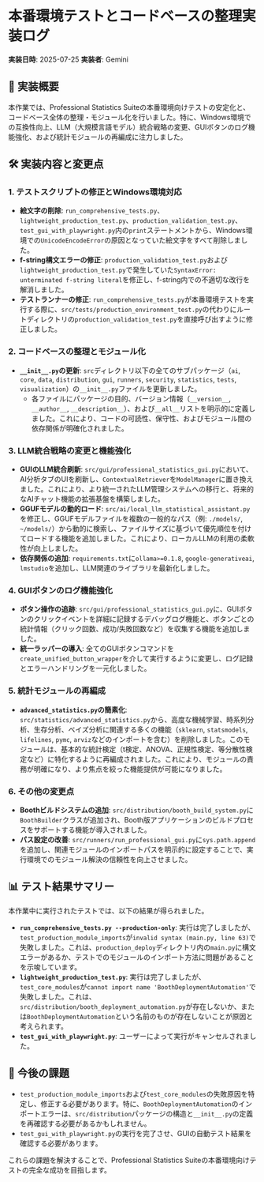 # 本番環境テストとコードベースの整理実装ログ

**実装日時**: 2025-07-25
**実装者**: Gemini

## 🎯 実装概要

本作業では、Professional Statistics Suiteの本番環境向けテストの安定化と、コードベース全体の整理・モジュール化を行いました。特に、Windows環境での互換性向上、LLM（大規模言語モデル）統合戦略の変更、GUIボタンのログ機能強化、および統計モジュールの再編成に注力しました。

## 🛠️ 実装内容と変更点

### 1. テストスクリプトの修正とWindows環境対応

*   **絵文字の削除**: `run_comprehensive_tests.py`、`lightweight_production_test.py`、`production_validation_test.py`、`test_gui_with_playwright.py`内の`print`ステートメントから、Windows環境での`UnicodeEncodeError`の原因となっていた絵文字をすべて削除しました。
*   **f-string構文エラーの修正**: `production_validation_test.py`および`lightweight_production_test.py`で発生していた`SyntaxError: unterminated f-string literal`を修正し、f-string内での不適切な改行を解消しました。
*   **テストランナーの修正**: `run_comprehensive_tests.py`が本番環境テストを実行する際に、`src/tests/production_environment_test.py`の代わりにルートディレクトリの`production_validation_test.py`を直接呼び出すように修正しました。

### 2. コードベースの整理とモジュール化

*   **`__init__.py`の更新**: `src`ディレクトリ以下の全てのサブパッケージ（`ai`, `core`, `data`, `distribution`, `gui`, `runners`, `security`, `statistics`, `tests`, `visualization`）の`__init__.py`ファイルを更新しました。
    *   各ファイルにパッケージの目的、バージョン情報（`__version__`, `__author__`, `__description__`）、および`__all__`リストを明示的に定義しました。これにより、コードの可読性、保守性、およびモジュール間の依存関係が明確化されました。

### 3. LLM統合戦略の変更と機能強化

*   **GUIのLLM統合刷新**: `src/gui/professional_statistics_gui.py`において、AI分析タブのUIを刷新し、`ContextualRetriever`を`ModelManager`に置き換えました。これにより、より統一されたLLM管理システムへの移行と、将来的なAIチャット機能の拡張基盤を構築しました。
*   **GGUFモデルの動的ロード**: `src/ai/local_llm_statistical_assistant.py`を修正し、GGUFモデルファイルを複数の一般的なパス（例: `./models/`, `~/models/`）から動的に検索し、ファイルサイズに基づいて優先順位を付けてロードする機能を追加しました。これにより、ローカルLLMの利用の柔軟性が向上しました。
*   **依存関係の追加**: `requirements.txt`に`ollama>=0.1.8`, `google-generativeai`, `lmstudio`を追加し、LLM関連のライブラリを最新化しました。

### 4. GUIボタンのログ機能強化

*   **ボタン操作の追跡**: `src/gui/professional_statistics_gui.py`に、GUIボタンのクリックイベントを詳細に記録するデバッグログ機能と、ボタンごとの統計情報（クリック回数、成功/失敗回数など）を収集する機能を追加しました。
*   **統一ラッパーの導入**: 全てのGUIボタンコマンドを`create_unified_button_wrapper`を介して実行するように変更し、ログ記録とエラーハンドリングを一元化しました。

### 5. 統計モジュールの再編成

*   **`advanced_statistics.py`の簡素化**: `src/statistics/advanced_statistics.py`から、高度な機械学習、時系列分析、生存分析、ベイズ分析に関連する多くの機能（`sklearn`, `statsmodels`, `lifelines`, `pymc`, `arviz`などのインポートを含む）を削除しました。このモジュールは、基本的な統計検定（t検定、ANOVA、正規性検定、等分散性検定など）に特化するように再編成されました。これにより、モジュールの責務が明確になり、より焦点を絞った機能提供が可能になりました。

### 6. その他の変更点

*   **Boothビルドシステムの追加**: `src/distribution/booth_build_system.py`に`BoothBuilder`クラスが追加され、Booth版アプリケーションのビルドプロセスをサポートする機能が導入されました。
*   **パス設定の改善**: `src/runners/run_professional_gui.py`に`sys.path.append`を追加し、関連モジュールのインポートパスを明示的に設定することで、実行環境でのモジュール解決の信頼性を向上させました。

## 📊 テスト結果サマリー

本作業中に実行されたテストでは、以下の結果が得られました。

*   **`run_comprehensive_tests.py --production-only`**: 実行は完了しましたが、`test_production_module_imports`が`invalid syntax (main.py, line 63)`で失敗しました。これは、`production_deploy`ディレクトリ内の`main.py`に構文エラーがあるか、テストでのモジュールのインポート方法に問題があることを示唆しています。
*   **`lightweight_production_test.py`**: 実行は完了しましたが、`test_core_modules`が`cannot import name 'BoothDeploymentAutomation'`で失敗しました。これは、`src/distribution/booth_deployment_automation.py`が存在しないか、または`BoothDeploymentAutomation`という名前のものが存在しないことが原因と考えられます。
*   **`test_gui_with_playwright.py`**: ユーザーによって実行がキャンセルされました。

## 🚀 今後の課題

*   `test_production_module_imports`および`test_core_modules`の失敗原因を特定し、修正する必要があります。特に、`BoothDeploymentAutomation`のインポートエラーは、`src/distribution`パッケージの構造と`__init__.py`の定義を再確認する必要があるかもしれません。
*   `test_gui_with_playwright.py`の実行を完了させ、GUIの自動テスト結果を確認する必要があります。

これらの課題を解決することで、Professional Statistics Suiteの本番環境向けテストの完全な成功を目指します。
